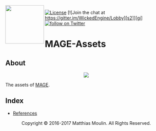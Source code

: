 <img align="left" src="https://github.com/matt77hias/MAGE/blob/master/res/MAGE.png" width="120px"/>

[![License][s1]][li] [![Join the chat at https://gitter.im/WickedEngine/Lobby][s2]][gi]
<a href="https://twitter.com/intent/follow?screen_name=matt77hias"><img src="https://img.shields.io/twitter/follow/matt77hias.svg?style=social" alt="follow on Twitter"></a>

[s1]: https://img.shields.io/badge/licence-No%20Licence-blue.svg
[s2]: https://badges.gitter.im/MatthiasAdvancedGameEngine/Lobby.svg

[li]: https://raw.githubusercontent.com/matt77hias/MAGE-Assets/master/LICENSE.txt
[gi]: https://gitter.im/MatthiasAdvancedGameEngine/Lobby?utm_source=badge&utm_medium=badge&utm_campaign=pr-badge&utm_content=badge

# MAGE-Assets

## About
<p align="center"><img src="https://github.com/matt77hias/MAGE/blob/master/res/Example.png"></p>

The assets of [MAGE](https://github.com/matt77hias/MAGE).

## Index
* [References](meta/references.md)

<p align="center">Copyright © 2016-2017 Matthias Moulin. All Rights Reserved.</p>

